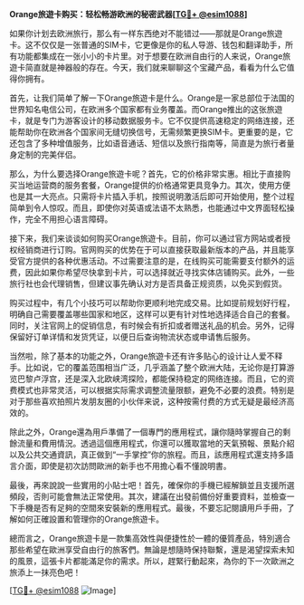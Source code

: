 **Orange旅遊卡购买：轻松畅游欧洲的秘密武器[[TG💪+ @esim1088](https://t.me/s/esim1088)]**

如果你计划去欧洲旅行，那么有一样东西绝对不能错过——那就是Orange旅遊卡。这不仅仅是一张普通的SIM卡，它更像是你的私人导游、钱包和翻译助手，所有功能都集成在一张小小的卡片里。对于想要在欧洲自由行的人来说，Orange旅遊卡简直就是神器般的存在。今天，我们就来聊聊这个宝藏产品，看看为什么它值得你拥有。

首先，让我们简单了解一下Orange旅遊卡是什么。Orange是一家总部位于法国的世界知名电信公司，在欧洲多个国家都有业务覆盖。而Orange推出的这张旅遊卡，就是专门为游客设计的移动数据服务卡。它不仅提供高速稳定的网络连接，还能帮助你在欧洲各个国家间无缝切换信号，无需频繁更换SIM卡。更重要的是，它还包含了多种增值服务，比如语音通话、短信以及旅行指南等，简直是为旅行者量身定制的完美伴侣。

那么，为什么要选择Orange旅遊卡呢？首先，它的价格非常实惠。相比于直接购买当地运营商的服务套餐，Orange提供的价格通常更具竞争力。其次，使用方便也是其一大亮点。只需将卡片插入手机，按照说明激活后即可开始使用，整个过程简单到令人惊叹。而且，即使你对英语或法语不太熟悉，也能通过中文界面轻松操作，完全不用担心语言障碍。

接下来，我们来谈谈如何购买Orange旅遊卡。目前，你可以通过官方网站或者授权经销商进行订购。官网购买的优势在于可以直接获取最新版本的产品，并且能享受官方提供的各种优惠活动。不过需要注意的是，在线购买可能需要支付额外的运费，因此如果你希望尽快拿到卡片，可以选择就近寻找实体店铺购买。此外，一些旅行社也会代理销售，但建议事先确认对方是否具备正规资质，以免买到假货。

购买过程中，有几个小技巧可以帮助你更顺利地完成交易。比如提前规划好行程，明确自己需要覆盖哪些国家和地区，这样可以更有针对性地选择适合自己的套餐。同时，关注官网上的促销信息，有时候会有折扣或者赠送礼品的机会。另外，记得保留好订单详情和发货凭证，以便日后查询物流状态或申请售后服务。

当然啦，除了基本的功能之外，Orange旅遊卡还有许多贴心的设计让人爱不释手。比如说，它的覆盖范围相当广泛，几乎涵盖了整个欧洲大陆，无论你是打算游览巴黎卢浮宫，还是深入北欧峡湾探险，都能保持稳定的网络连接。而且，它的资费模式也非常灵活，可以根据实际需求调整流量限额，避免不必要的浪费。特别是对于那些喜欢拍照片发朋友圈的小伙伴来说，这种按需付费的方式无疑是最经济高效的。

除此之外，Orange還為用戶準備了一個專門的應用程式，讓你隨時掌握自己的剩餘流量和費用情況。透過這個應用程式，你還可以獲取當地的天氣預報、景點介紹以及公共交通資訊，真正做到“一手掌控”你的旅程。而且，該應用程式還支持多語言介面，即使是初次訪問歐洲的新手也不用擔心看不懂說明書。

最後，再來說說一些實用的小貼士吧！首先，確保你的手機已經解鎖並且支援所選頻段，否則可能會無法正常使用。其次，建議在出發前備份好重要資料，並檢查一下手機是否有足夠的空間來安裝新的應用程式。最後，不要忘記閱讀用戶手冊，了解如何正確設置和管理你的Orange旅遊卡。

總而言之，Orange旅遊卡是一款集高效性與便捷性於一體的優質產品，特別適合那些希望在歐洲享受自由行的旅客們。無論是想隨時保持聯繫，還是渴望探索未知的風景，這張卡片都能滿足你的需求。所以，趕緊行動起來，為你的下一次歐洲之旅添上一抹亮色吧！

[[TG💪+ @esim1088](https://t.me/s/esim1088) ![Image](https://i.postimg.cc/4NQfJmqS/Snipaste-2025-05-13-00-14-12.png)]
